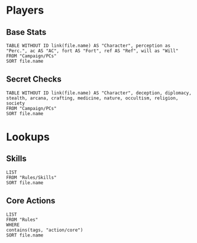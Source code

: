 # Players

## Base Stats
```dataview  
TABLE WITHOUT ID link(file.name) AS "Character", perception as "Perc.", ac AS "AC", fort AS "Fort", ref AS "Ref", will as "Will"
FROM "Campaign/PCs"
SORT file.name
```

## Secret Checks
```dataview  
TABLE WITHOUT ID link(file.name) AS "Character", deception, diplomacy, stealth, arcana, crafting, medicine, nature, occultism, religion, society
FROM "Campaign/PCs"
SORT file.name
```

# Lookups

## Skills
```dataview  
LIST
FROM "Rules/Skills"
SORT file.name
```

## Core Actions
```dataview  
LIST
FROM "Rules"
WHERE 
contains(tags, "action/core")
SORT file.name
```